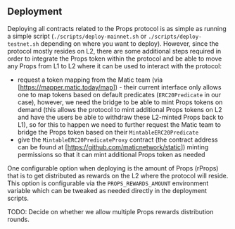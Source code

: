 ## Deployment

Deploying all contracts related to the Props protocol is as simple as running a simple script (`./scripts/deploy-mainnet.sh` or `./scripts/deploy-testnet.sh` depending on where you want to deploy). However, since the protocol mostly resides on L2, there are some additional steps required in order to integrate the Props token within the protocol and be able to move any Props from L1 to L2 where it can be used to interact with the protocol:

- request a token mapping from the Matic team (via [https://mapper.matic.today/map]) - their current interface only allows one to map tokens based on default predicates (`ERC20Predicate` in our case), however, we need the bridge to be able to mint Props tokens on demand (this allows the protocol to mint additional Props tokens on L2 and have the users be able to withdraw these L2-minted Props back to L1), so for this to happen we need to further request the Matic team to bridge the Props token based on their `MintableERC20Predicate`
- give the `MintableERC20PredicateProxy` contract (the contract address can be found at [https://github.com/maticnetwork/static]) minting permissions so that it can mint additional Props token as needed

One configurable option when deploying is the amount of Props (rProps) that is to get distributed as rewards on the L2 where the protocol will reside. This option is configurable via the `PROPS_REWARDS_AMOUNT` environment variable which can be tweaked as needed directly in the deployment scripts.

TODO: Decide on whether we allow multiple Props rewards distribution rounds.
